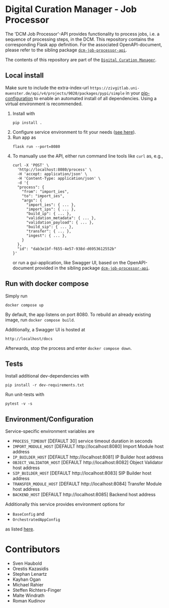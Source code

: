 # Digital Curation Manager - Job Processor

The 'DCM Job Processor'-API provides functionality to process jobs, i.e. a sequence of processing steps, in the DCM.
This repository contains the corresponding Flask app definition.
For the associated OpenAPI-document, please refer to the sibling package [`dcm-job-processor-api`](https://github.com/lzv-nrw/dcm-job-processor-api).

The contents of this repository are part of the [`Digital Curation Manager`](https://github.com/lzv-nrw/digital-curation-manager).

## Local install
Make sure to include the extra-index-url `https://zivgitlab.uni-muenster.de/api/v4/projects/9020/packages/pypi/simple` in your [pip-configuration](https://pip.pypa.io/en/stable/cli/pip_install/#finding-packages) to enable an automated install of all dependencies.
Using a virtual environment is recommended.

1. Install with
   ```
   pip install .
   ```
1. Configure service environment to fit your needs ([see here](#environmentconfiguration)).
1. Run app as
   ```
   flask run --port=8080
   ```
1. To manually use the API, either run command line tools like `curl` as, e.g.,
   ```
   curl -X 'POST' \
     'http://localhost:8080/process' \
     -H 'accept: application/json' \
     -H 'Content-Type: application/json' \
     -d '{
     "process": {
       "from": "import_ies",
       "to": "import_ies",
       "args": {
         "import_ies": { ... },
         "import_ips": { ... },
         "build_ip": { ... },
         "validation_metadata": { ... },
         "validation_payload": { ... },
         "build_sip": { ... },
         "transfer": { ... },
         "ingest": { ... },
       }
     },
     "id": "dab3e1bf-f655-4e57-938d-d6953612552b"
   }'
   ```
   or run a gui-application, like Swagger UI, based on the OpenAPI-document provided in the sibling package [`dcm-job-processor-api`](https://github.com/lzv-nrw/dcm-job-processor-api).

## Run with docker compose
Simply run
```
docker compose up
```
By default, the app listens on port 8080.
To rebuild an already existing image, run `docker compose build`.

Additionally, a Swagger UI is hosted at
```
http://localhost/docs
```

Afterwards, stop the process and enter `docker compose down`.

## Tests
Install additional dev-dependencies with
```
pip install -r dev-requirements.txt
```
Run unit-tests with
```
pytest -v -s
```

## Environment/Configuration
Service-specific environment variables are
* `PROCESS_TIMEOUT` [DEFAULT 30] service timeout duration in seconds
* `IMPORT_MODULE_HOST` [DEFAULT http://localhost:8080] Import Module host address
* `IP_BUILDER_HOST` [DEFAULT http://localhost:8081] IP Builder host address
* `OBJECT_VALIDATOR_HOST` [DEFAULT http://localhost:8082] Object Validator host address
* `SIP_BUILDER_HOST` [DEFAULT http://localhost:8083] SIP Builder host address
* `TRANSFER_MODULE_HOST` [DEFAULT http://localhost:8084] Transfer Module host address
* `BACKEND_HOST` [DEFAULT http://localhost:8085] Backend host address

Additionally this service provides environment options for
* `BaseConfig` and
* `OrchestratedAppConfig`

as listed [here](https://github.com/lzv-nrw/dcm-common#app-configuration).

# Contributors
* Sven Haubold
* Orestis Kazasidis
* Stephan Lenartz
* Kayhan Ogan
* Michael Rahier
* Steffen Richters-Finger
* Malte Windrath
* Roman Kudinov